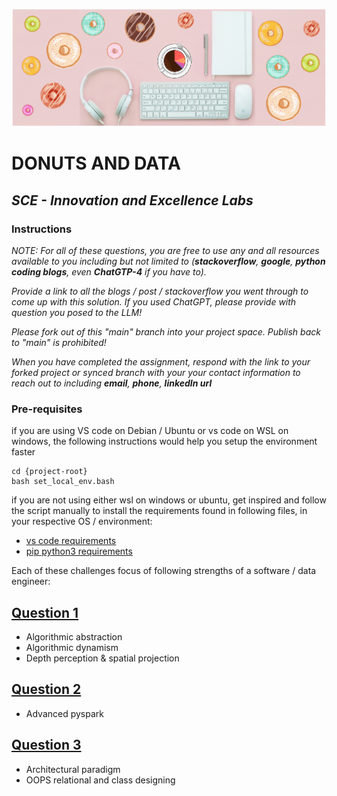 ![Southern California Edison](/assets/images/donuts_and_data.png)
# DONUTS AND DATA
## _SCE - Innovation and Excellence Labs_

### Instructions

<em>
NOTE: For all of these questions, you are free to use any and all resources available to you including but not limited to (<strong>stackoverflow</strong>, <strong>google</strong>, <strong>python coding blogs</strong>, even <strong>ChatGTP-4</strong> if you have to). 

Provide a link to all the blogs / post / stackoverflow you went through to come up with this solution. If you used ChatGPT, please provide with question you posed to the LLM!

Please fork out of this "main" branch into your project space. Publish back to "main" is prohibited!

When you have completed the assignment, respond with the link to your forked project or synced branch with your your contact information to reach out to including __email__, __phone__, __linkedIn url__
</em>


### Pre-requisites

if you are using VS code on Debian / Ubuntu or vs code on WSL on windows, the following instructions would help you setup the environment faster
```
cd {project-root}
bash set_local_env.bash
```

if you are not using either wsl on windows or ubuntu, get inspired and follow the script manually to install the requirements found in following files, in your respective OS / environment:
* [vs code requirements](requirements/vscode_requirements.txt)
* [pip python3 requirements](requirements/pip_requirements.txt)

Each of these challenges focus of following strengths of a software / data engineer:

## [Question 1](Question_1.ipynb)
* Algorithmic abstraction
* Algorithmic dynamism
* Depth perception & spatial projection

## [Question 2](Question_2.ipynb)
* Advanced pyspark

## [Question 3](Question_3.ipynb)
* Architectural paradigm
* OOPS relational and class designing



